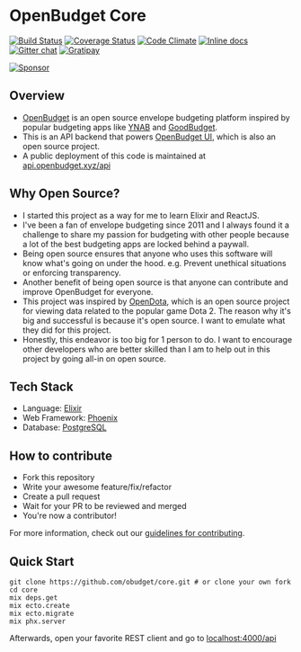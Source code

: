 # OpenBudget Core

[![Build Status](https://travis-ci.org/obudget/core.svg?branch=master)](https://travis-ci.org/obudget/core) [![Coverage Status](https://coveralls.io/repos/github/obudget/core/badge.svg?branch=master)](https://coveralls.io/github/obudget/core?branch=master) [![Code Climate](https://codeclimate.com/github/obudget/core/badges/gpa.svg)](https://codeclimate.com/github/obudget/core) [![Inline docs](http://inch-ci.org/github/obudget/core.svg)](http://inch-ci.org/github/obudget/core) [![Gitter chat](https://badges.gitter.im/obudget.png)](https://gitter.im/obudget) [![Gratipay](https://img.shields.io/gratipay/project/OpenBudget.svg)](https://gratipay.com/OpenBudget/)

[![Sponsor](https://app.codesponsor.io/embed/FtXSUnEDZhz4wUWaXdYz3wdD/obudget/core.svg)](https://app.codesponsor.io/link/FtXSUnEDZhz4wUWaXdYz3wdD/obudget/core)

## Overview

* [OpenBudget](https://openbudget.xyz) is an open source envelope budgeting platform inspired by popular budgeting apps like [YNAB](https://youneedabudget.com) and [GoodBudget](https://goodbudget.com).
* This is an API backend that powers [OpenBudget UI](https://github.com/obudget/ui), which is also an open source project.
* A public deployment of this code is maintained at [api.openbudget.xyz/api](https://api.openbudget.xyz/api)

## Why Open Source?

* I started this project as a way for me to learn Elixir and ReactJS.
* I've been a fan of envelope budgeting since 2011 and I always found it a challenge to share my passion for budgeting with other people because a lot of the best budgeting apps are locked behind a paywall.
* Being open source ensures that anyone who uses this software will know what's going on under the hood. e.g. Prevent unethical situations or enforcing transparency.
* Another benefit of being open source is that anyone can contribute and improve OpenBudget for everyone.
* This project was inspired by [OpenDota](https://www.opendota.com), which is an open source project for viewing data related to the popular game Dota 2. The reason why it's big and successful is because it's open source. I want to emulate what they did for this project.
* Honestly, this endeavor is too big for 1 person to do. I want to encourage other developers who are better skilled than I am to help out in this project by going all-in on open source.

## Tech Stack

* Language: [Elixir](https://elixir-lang.org/)
* Web Framework: [Phoenix](http://phoenixframework.org/)
* Database: [PostgreSQL](https://www.postgresql.org/)

## How to contribute

* Fork this repository
* Write your awesome feature/fix/refactor
* Create a pull request
* Wait for your PR to be reviewed and merged
* You're now a contributor!

For more information, check out our [guidelines for contributing](CONTRIBUTING.md).

## Quick Start

```
git clone https://github.com/obudget/core.git # or clone your own fork
cd core
mix deps.get
mix ecto.create
mix ecto.migrate
mix phx.server
```

Afterwards, open your favorite REST client and go to [localhost:4000/api](http://localhost:4000/api)
